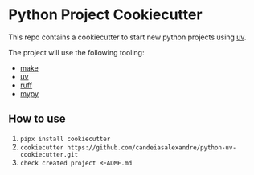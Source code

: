 # Python Project Cookiecutter

This repo contains a cookiecutter to start new python projects using [uv](https://docs.astral.sh/uv/).

The project will use the following tooling:

- [make](https://www.gnu.org/software/make/)
- [uv](https://docs.astral.sh/uv/)
- [ruff](https://github.com/astral-sh/ruff)
- [mypy](https://mypy.readthedocs.io/en/stable/)

## How to use

1. `pipx install cookiecutter`
2. `cookiecutter https://github.com/candeiasalexandre/python-uv-cookiecutter.git`
3. `check created project README.md`

